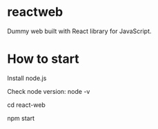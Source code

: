 # reactweb
Dummy web built with React library for JavaScript.

# How to start

Install node.js

Check node version: node -v

cd react-web

npm start




